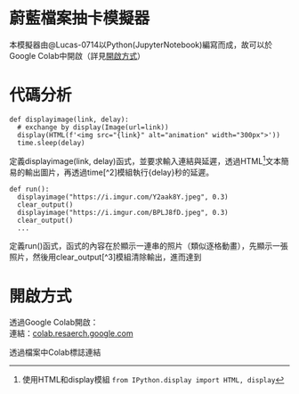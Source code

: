 # 蔚藍檔案抽卡模擬器
  本模擬器由@Lucas-0714以Python(JupyterNotebook)編寫而成，故可以於Google Colab中開啟（詳見[開啟方式](https://github.com/Lucas-0714/Blue-Archive-card-drawing-simulator/blob/main/README.md#開啟方式)）

# 代碼分析
  ```
  def displayimage(link, delay):
    # exchange by display(Image(url=link))
    display(HTML(f'<img src="{link}" alt="animation" width="300px">'))
    time.sleep(delay)
  ```
  定義displayimage(link, delay)函式，並要求輸入連結與延遲，透過HTML[^1]文本簡易的輸出圖片，再透過time[^2]模組執行{delay}秒的延遲。

  ```
  def run():
    displayimage("https://i.imgur.com/Y2aak8Y.jpeg", 0.3)
    clear_output()
    displayimage("https://i.imgur.com/BPLJ8fD.jpeg", 0.3)
    clear_output()
    ...
  ```
  定義run()函式，函式的內容在於顯示一連串的照片（類似逐格動畫），先顯示一張照片，然後用clear_output[^3]模組清除輸出，進而達到

  [^1]: 使用HTML和display模組
        ```
        from IPython.display import HTML, display
        ```

# 開啟方式
  透過Google Colab開啟：<br>
  連結：[colab.resaerch.google.com](https://colab.research.google.com/github/Lucas-0714/Blue-Archive-card-drawing-simulator/blob/main/Blue_Archive.ipynb)
  
  透過檔案中Colab標誌連結
  
